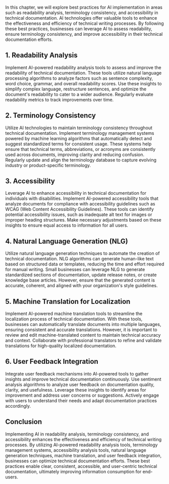 
In this chapter, we will explore best practices for AI implementation in areas such as readability analysis, terminology consistency, and accessibility in technical documentation. AI technologies offer valuable tools to enhance the effectiveness and efficiency of technical writing processes. By following these best practices, businesses can leverage AI to assess readability, ensure terminology consistency, and improve accessibility in their technical documentation efforts.

**1. Readability Analysis**
---------------------------

Implement AI-powered readability analysis tools to assess and improve the readability of technical documentation. These tools utilize natural language processing algorithms to analyze factors such as sentence complexity, word choice, grammar, and overall readability scores. Use these insights to simplify complex language, restructure sentences, and optimize the document's readability to cater to a wider audience. Regularly evaluate readability metrics to track improvements over time.

**2. Terminology Consistency**
------------------------------

Utilize AI technologies to maintain terminology consistency throughout technical documentation. Implement terminology management systems powered by machine learning algorithms that automatically detect and suggest standardized terms for consistent usage. These systems help ensure that technical terms, abbreviations, or acronyms are consistently used across documents, improving clarity and reducing confusion. Regularly update and align the terminology database to capture evolving industry or product-specific terminology.

**3. Accessibility**
--------------------

Leverage AI to enhance accessibility in technical documentation for individuals with disabilities. Implement AI-powered accessibility tools that analyze documents for compliance with accessibility guidelines such as WCAG (Web Content Accessibility Guidelines). These tools can identify potential accessibility issues, such as inadequate alt text for images or improper heading structures. Make necessary adjustments based on these insights to ensure equal access to information for all users.

**4. Natural Language Generation (NLG)**
----------------------------------------

Utilize natural language generation techniques to automate the creation of technical documentation. NLG algorithms can generate human-like text based on structured data or templates, reducing the time and effort required for manual writing. Small businesses can leverage NLG to generate standardized sections of documentation, update release notes, or create knowledge base articles. However, ensure that the generated content is accurate, coherent, and aligned with your organization's style guidelines.

**5. Machine Translation for Localization**
-------------------------------------------

Implement AI-powered machine translation tools to streamline the localization process of technical documentation. With these tools, businesses can automatically translate documents into multiple languages, ensuring consistent and accurate translations. However, it is important to review and edit machine-translated content to maintain technical accuracy and context. Collaborate with professional translators to refine and validate translations for high-quality localized documentation.

**6. User Feedback Integration**
--------------------------------

Integrate user feedback mechanisms into AI-powered tools to gather insights and improve technical documentation continuously. Use sentiment analysis algorithms to analyze user feedback on documentation quality, clarity, and usefulness. Leverage these insights to identify areas for improvement and address user concerns or suggestions. Actively engage with users to understand their needs and adapt documentation practices accordingly.

**Conclusion**
--------------

Implementing AI in readability analysis, terminology consistency, and accessibility enhances the effectiveness and efficiency of technical writing processes. By utilizing AI-powered readability analysis tools, terminology management systems, accessibility analysis tools, natural language generation techniques, machine translation, and user feedback integration, businesses can optimize technical documentation efforts. These best practices enable clear, consistent, accessible, and user-centric technical documentation, ultimately improving information consumption for end-users.
